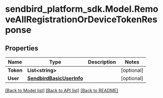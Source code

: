 
# sendbird_platform_sdk.Model.RemoveAllRegistrationOrDeviceTokenResponse

## Properties

Name | Type | Description | Notes
------------ | ------------- | ------------- | -------------
**Token** | **List&lt;string&gt;** |  | [optional] 
**User** | [**SendbirdBasicUserInfo**](SendbirdBasicUserInfo.md) |  | [optional] 

[[Back to Model list]](../README.md#documentation-for-models)
[[Back to API list]](../README.md#documentation-for-api-endpoints)
[[Back to README]](../README.md)

